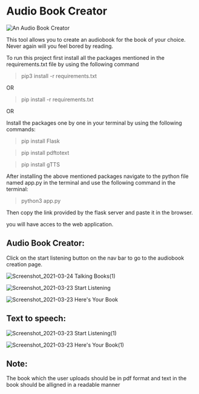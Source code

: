 <h1>Audio Book Creator</h1>

![An Audio Book Creator](https://user-images.githubusercontent.com/38619289/138551321-d72e80db-1c64-4bd5-be9e-f20946d9430c.png)

This tool allows you to create an audiobook for the book of your choice.
Never again will you feel bored by reading.

To run this project first install all the packages mentioned in the requirements.txt file by using the following command

> pip3 install -r requirements.txt  

OR

> pip install -r requirements.txt

OR

Install the packages one by one in your terminal by using the following commands:

>  pip install Flask

>  pip install pdftotext

>  pip install gTTS

After installing the above mentioned packages navigate to the python file named app.py in the terminal and use the following command in the terminal:

> python3 app.py

Then copy the link provided by the flask server and paste it in the browser.

you will have acces to the web application.

<h2>Audio Book Creator:</h2>

Click on the start listening button on the nav bar to go to the audiobook creation page.

![Screenshot_2021-03-24 Talking Books(1)](https://user-images.githubusercontent.com/38619289/113581830-46d1da80-9645-11eb-8dfe-ad443b24b575.png)

![Screenshot_2021-03-23 Start Listening](https://user-images.githubusercontent.com/38619289/113581900-60732200-9645-11eb-995c-2f0a5da236a1.png)

![Screenshot_2021-03-23 Here's Your Book](https://user-images.githubusercontent.com/38619289/113581912-649f3f80-9645-11eb-8e5d-fd9364edaecb.png)

<h2>Text to speech:</h2>

![Screenshot_2021-03-23 Start Listening(1)](https://user-images.githubusercontent.com/38619289/113582296-d1b2d500-9645-11eb-8199-a6dcfdcd4fa6.png)

![Screenshot_2021-03-23 Here's Your Book(1)](https://user-images.githubusercontent.com/38619289/113582319-da0b1000-9645-11eb-92b9-121ae66ed9ba.png)


<h2>Note:</h2>
The book which the user uploads should be in pdf format and text in the book should be alligned in a readable manner
